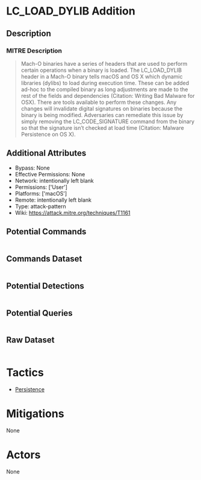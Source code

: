 
# LC_LOAD_DYLIB Addition

## Description

### MITRE Description

> Mach-O binaries have a series of headers that are used to perform certain operations when a binary is loaded. The LC_LOAD_DYLIB header in a Mach-O binary tells macOS and OS X which dynamic libraries (dylibs) to load during execution time. These can be added ad-hoc to the compiled binary as long adjustments are made to the rest of the fields and dependencies (Citation: Writing Bad Malware for OSX). There are tools available to perform these changes. Any changes will invalidate digital signatures on binaries because the binary is being modified. Adversaries can remediate this issue by simply removing the LC_CODE_SIGNATURE command from the binary so that the signature isn’t checked at load time (Citation: Malware Persistence on OS X).

## Additional Attributes

* Bypass: None
* Effective Permissions: None
* Network: intentionally left blank
* Permissions: ['User']
* Platforms: ['macOS']
* Remote: intentionally left blank
* Type: attack-pattern
* Wiki: https://attack.mitre.org/techniques/T1161

## Potential Commands

```

```

## Commands Dataset

```

```

## Potential Detections

```json

```

## Potential Queries

```json

```

## Raw Dataset

```json

```

# Tactics


* [Persistence](../tactics/Persistence.md)


# Mitigations

None

# Actors

None
